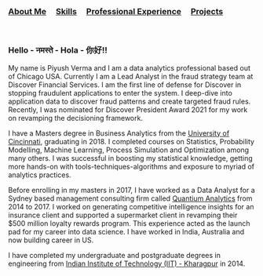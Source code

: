 <br />


### [About Me](https://vermaph.github.io/)&nbsp; &nbsp; &nbsp;[Skills](./skills.html)&nbsp; &nbsp; &nbsp;[Professional Experience](./experience.html)&nbsp; &nbsp; &nbsp;[Projects](./projects.html)<br />

<br />

### Hello - नमस्ते - Hola - 你好!! 

My name is Piyush Verma and I am a data analytics professional based out of Chicago USA. Currently I am a Lead Analyst in the fraud strategy team at Discover Financial Services. I am the first line of defense for Discover in stopping fraudulent applications to enter the system. I deep-dive into application data to discover fraud patterns and create targeted fraud rules. Recently, I was nominated for Discover President Award 2021 for my work on revamping the decisioning framework.

I have a Masters degree in Business Analytics from the [University of Cincinnati](http://business.uc.edu/), graduating in 2018. I completed courses on Statistics, Probability Modelling, Machine Learning, Process Simulation and Optimization among many others. I was successful in boosting my statistical knowledge, getting more hands-on with tools-techniques-algorithms and exposure to myriad of analytics practices. 

Before enrolling in my masters in 2017, I have worked as a Data Analyst for a Sydney based management consulting firm called [Quantium Analytics](https://www.quantium.com/) from 2014 to 2017. I worked on generating competitive intelligence insights for an insurance client and supported a supermarket client in revamping their $500 million loyalty rewards program. This experience acted as the launch pad for my career into data science. I have worked in India, Australia and now building career in US. 

I have completed my undergraduate and postgraduate degrees in engineering from [Indian Institute of Technology (IIT) - Kharagpur](http://www.iitkgp.ac.in/) in 2014.





